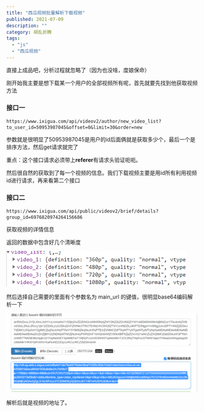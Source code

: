```yaml
---
title: "西瓜视频批量解析下载视频"
published: 2021-07-09
description: ""
category: 胡乱折腾
tags: 
  - "js"
  - "西瓜视频"
---
```


直接上成品吧，分析过程就忽略了（因为也没啥，度娘保命）

刚开始我主要是想下载某一个用户的全部视频所有呢，首先就要先找到他获取视频方法

### 接口一

```
https://www.ixigua.com/api/videov2/author/new_video_list?to_user_id=50953987045&offset=0&limit=30&order=new
```

参数就是很明显了50953987045是用户的id后面俩就是获取多少个，最后一个是排序方法，然后get请求就完了

重点：这个接口请求必须带上**referer**有请求头验证呃呃。

然后很自然的获取到了每一个视频的信息。我们下载视频主要是用id所有利用视频id进行请求，再来看第二个接口

### 接口二

```
https://www.ixigua.com/api/public/videov2/brief/details?group_id=6976820974264156686
```

获取视频的详情信息

返回的数据中包含好几个清晰度

![](assets/1625805753-image.png)

然后选择自己需要的里面有个参数名为 main\_url 的键值，很明显base64编码解析一下

![](assets/1625805886-image-1024x421.png)

解析后就是视频的地址了。
